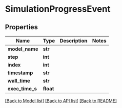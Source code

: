 # SimulationProgressEvent

## Properties
Name | Type | Description | Notes
------------ | ------------- | ------------- | -------------
**model_name** | **str** |  | 
**step** | **int** |  | 
**index** | **int** |  | 
**timestamp** | **str** |  | 
**wall_time** | **str** |  | 
**exec_time_s** | **float** |  | 

[[Back to Model list]](../README.md#documentation-for-models) [[Back to API list]](../README.md#documentation-for-api-endpoints) [[Back to README]](../README.md)

